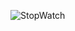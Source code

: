 ![StopWatch](https://github.com/Shreya257/StopWatch/assets/76741091/03a9b5d2-7e3c-407e-803b-0be9a45434e0)

